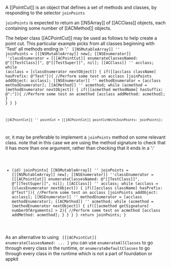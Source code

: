 A [[PointCut]] is an object that defines a set of methods and classes, by responding to the selector <code>joinPoints</code>

<code>joinPoints</code> is expected to return an [[NSArray]] of [[ACClass]] objects, each containing some number of [[ACMethod]] objects.

The helper class [[ACPointCut]] may be used as follows to help create a point cut.  This particular example picks from all classes beginning with 'Test' all methods ending in ':'
<code>
    [[NSMutableArray]] '' joinPoints = [[[NSMutableArray]] new];
    [[NSEnumerator]] ''classEnumerator = [[[ACPointCut]] enumerateClassesNamed: @"[[TestClass]]", @"[[TestSuper]]", nil];
    [[ACClass]] '' acclass;
    while (acclass = [classEnumerator nextObject]) {
	if([[acclass className] hasPrefix: @"Test"]){ //Perform some test on acclass
	    [joinPoints addObject: acclass];
	    [[NSEnumerator]] '' methodEnumerator = [acclass methodEnumerator];
	    [[ACMethod]] '' acmethod;
	    while (acmethod = [methodEnumerator nextObject]) {
		if([[acmethod methodName] hasSuffix: @":"]){ //Perform some test on acmethod
		    [acclass addMethod: acmethod];
		}
	    }
	}
    }

    [[ACPointCut]] '' pointCut = [[[ACPointCut]] pointCutWithJoinPoints: joinPoints];
</code>

or, it may be preferable to implement a <code>joinPoints</code> method on some relevant class.
note that in this case we are using the method signature to check that it has more than one argument, rather than checking that it ends in a ':'
<code>
- (id) joinPoints{
    [[NSMutableArray]] '' joinPoints = [[[NSMutableArray]] new];
    [[NSEnumerator]] ''classEnumerator = [[[ACPointCut]] enumerateClassesNamed: @"[[TestClass]]", @"[[TestSuper]]", nil];
    [[ACClass]] '' acclass;
    while (acclass = [classEnumerator nextObject]) {
	if([[acclass className] hasPrefix: @"Test"]){ //Perform some test on acclass
	    [joinPoints addObject: acclass];
	    [[NSEnumerator]] '' methodEnumerator = [acclass methodEnumerator];
	    [[ACMethod]] '' acmethod;
	    while (acmethod = [methodEnumerator nextObject]) { 
		if([[acmethod getSignature] numberOfArguments] > 2){ //Perform some test on acmethod
		    [acclass addMethod: acmethod];
		}
	    }
	}
    }
    return joinPoints;
}
</code>

As an alternative to using <code> [[[ACPointCut]] enumerateClassesNamed: ... ]</code> you can use <code>enumerateAllClasses</code> to go through every class in the runtime, or <code>enumerateDefaultClasses</code> to go through every class in the runtime which is not a part of foundation or appkit